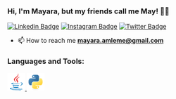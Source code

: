 ### Hi, I'm Mayara, but my friends call me May! 👋😎


[![Linkedin Badge](https://img.shields.io/badge/-LinkedIn-blue?style=flat-square&logo=Linkedin&logoColor=white&link=https://www.linkedin.com/in/mayara-amaral-leme-46533b62)](https://www.linkedin.com/in//mayara-amaral-leme-46533b62)
[![Instagram Badge](https://img.shields.io/badge/Instagram-E4405F?style=flat-the-badge&logo=instagram&logoColor=white&link=https://www.instagram.com/may.leme/)](https://www.instagram.com/may.leme/)
[![Twitter Badge](https://img.shields.io/badge/-Twitter-1ca0f1?style=flat-square&labelColor=1ca0f1&logo=twitter&logoColor=white&link=https://twitter.com/may_amleme)](https://twitter.com/may_amleme)



- 📫 How to reach me **mayara.amleme@gmail.com**


<h3 align="left">Languages and Tools:</h3>
<p align="left"> <a href="https://www.java.com" target="_blank"> <img src="https://raw.githubusercontent.com/devicons/devicon/master/icons/java/java-original.svg" alt="java" width="40" height="40"/> </a> <a href="https://www.python.org" target="_blank"> <img src="https://raw.githubusercontent.com/devicons/devicon/master/icons/python/python-original.svg" alt="python" width="40" height="40"/> </a> </p>
